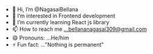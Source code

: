- 👋 Hi, I’m @NagasaiBellana
- 👀 I’m interested in Frontend development 
- 🌱 I’m currently learning React js library
- 📫 How to reach me ...bellananagasai309@gmail.com
- 😄 Pronouns: ...He/him
- ⚡ Fun fact: ..."Nothing is permanent"

<!---
NagasaiBellana/NagasaiBellana is a ✨ special ✨ repository because its `README.md` (this file) appears on your GitHub profile.
You can click the Preview link to take a look at your changes.
--->
